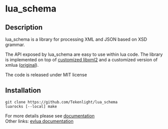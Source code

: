 # lua_schema


## Description

lua_schema is a library for processing XML and JSON based on XSD grammar.  

The API exposed by lua_schema are easy to use within lua code. The library is implemented on top of [customized libxml2](https://github.com/Tekenlight/libxml2) and a customized version of xmlua ([original](https://github.com/clear-code/xmlua)).

The code is released under MIT license

## Installation
```
git clone https://github.com/Tekenlight/lua_schema
luarocks [--local] make
```

For more details please see [documentation](https://github.com/Tekenlight/lua_schema/wiki)<br/>
Other links: [evlua documentation](https://github.com/Tekenlight/.github/wiki)

